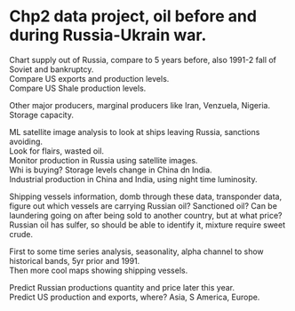 # Chp2 data project, oil before and during Russia-Ukrain war.  

Chart supply out of Russia, compare to 5 years before, also 1991-2 fall of Soviet and bankruptcy.  
Compare US exports and production levels.  
Compare US Shale production levels.  

Other major producers, marginal producers like Iran, Venzuela, Nigeria.  
Storage capacity.  

ML satellite image analysis to look at ships leaving Russia, sanctions avoiding.  
Look for flairs, wasted oil.  
Monitor production in Russia using satellite images.  
Whi is buying? Storage levels change in China dn India.  
Industrial production in China and India, using night time luminosity.  

Shipping vessels information, domb through these data, transponder data, figure out which vessels are carrying Russian oil?  Sanctioned oil? Can be laundering going on after being sold to another country, but at what price?  
Russian oil has sulfer, so should be able to identify it, mixture require sweet crude.  


First to some time series analysis, seasonality, alpha channel to show historical bands, 5yr prior and 1991.  
Then more cool maps showing shipping vessels.  

Predict Russian productions quantity and price later this year.  
Predict US production and exports, where? Asia, S America, Europe.  

